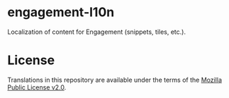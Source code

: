 # engagement-l10n
Localization of content for Engagement (snippets, tiles, etc.).

# License
Translations in this repository are available under the terms of the [Mozilla Public License v2.0](http://www.mozilla.org/MPL/2.0/).
